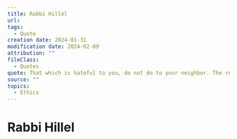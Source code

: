 ```yaml
---
title: Rabbi Hillel
url: 
tags:
  - Quote
creation date: 2024-01-31
modification date: 2024-02-09
attribution: ""
fileClass:
  - Quotes
quote: That which is hateful to you, do not do to your neighbor. The rest is commentary.
source: ""
topics:
  - Ethics
---
```


# Rabbi Hillel

